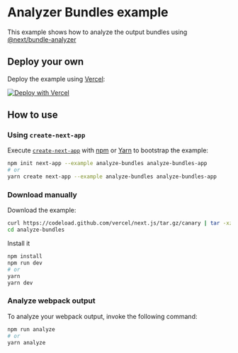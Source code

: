 # Analyzer Bundles example

This example shows how to analyze the output bundles using [@next/bundle-analyzer](https://github.com/zeit/next.js/tree/master/packages/next-bundle-analyzer)

## Deploy your own

Deploy the example using [Vercel](https://vercel.com):

[![Deploy with Vercel](https://vercel.com/button)](https://vercel.com/import/project?template=https://github.com/vercel/next.js/tree/canary/examples/analyze-bundles)

## How to use

### Using `create-next-app`

Execute [`create-next-app`](https://github.com/zeit/next.js/tree/canary/packages/create-next-app) with [npm](https://docs.npmjs.com/cli/init) or [Yarn](https://yarnpkg.com/lang/en/docs/cli/create/) to bootstrap the example:

```bash
npm init next-app --example analyze-bundles analyze-bundles-app
# or
yarn create next-app --example analyze-bundles analyze-bundles-app
```

### Download manually

Download the example:

```bash
curl https://codeload.github.com/vercel/next.js/tar.gz/canary | tar -xz --strip=2 next.js-canary/examples/analyze-bundles
cd analyze-bundles
```

Install it

```bash
npm install
npm run dev
# or
yarn
yarn dev
```

### Analyze webpack output

To analyze your webpack output, invoke the following command:

```bash
npm run analyze
# or
yarn analyze
```
